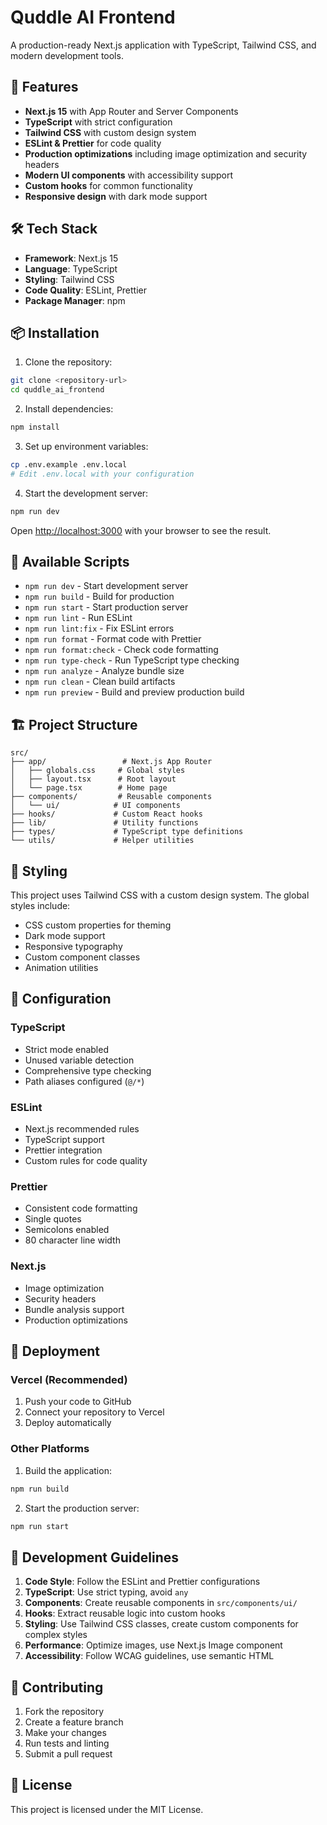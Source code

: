 # Quddle AI Frontend

A production-ready Next.js application with TypeScript, Tailwind CSS, and modern development tools.

## 🚀 Features

- **Next.js 15** with App Router and Server Components
- **TypeScript** with strict configuration
- **Tailwind CSS** with custom design system
- **ESLint & Prettier** for code quality
- **Production optimizations** including image optimization and security headers
- **Modern UI components** with accessibility support
- **Custom hooks** for common functionality
- **Responsive design** with dark mode support

## 🛠️ Tech Stack

- **Framework**: Next.js 15
- **Language**: TypeScript
- **Styling**: Tailwind CSS
- **Code Quality**: ESLint, Prettier
- **Package Manager**: npm

## 📦 Installation

1. Clone the repository:
```bash
git clone <repository-url>
cd quddle_ai_frontend
```

2. Install dependencies:
```bash
npm install
```

3. Set up environment variables:
```bash
cp .env.example .env.local
# Edit .env.local with your configuration
```

4. Start the development server:
```bash
npm run dev
```

Open [http://localhost:3000](http://localhost:3000) with your browser to see the result.

## 📜 Available Scripts

- `npm run dev` - Start development server
- `npm run build` - Build for production
- `npm run start` - Start production server
- `npm run lint` - Run ESLint
- `npm run lint:fix` - Fix ESLint errors
- `npm run format` - Format code with Prettier
- `npm run format:check` - Check code formatting
- `npm run type-check` - Run TypeScript type checking
- `npm run analyze` - Analyze bundle size
- `npm run clean` - Clean build artifacts
- `npm run preview` - Build and preview production build

## 🏗️ Project Structure

```
src/
├── app/                 # Next.js App Router
│   ├── globals.css     # Global styles
│   ├── layout.tsx      # Root layout
│   └── page.tsx        # Home page
├── components/         # Reusable components
│   └── ui/            # UI components
├── hooks/             # Custom React hooks
├── lib/               # Utility functions
├── types/             # TypeScript type definitions
└── utils/             # Helper utilities
```

## 🎨 Styling

This project uses Tailwind CSS with a custom design system. The global styles include:

- CSS custom properties for theming
- Dark mode support
- Responsive typography
- Custom component classes
- Animation utilities

## 🔧 Configuration

### TypeScript
- Strict mode enabled
- Unused variable detection
- Comprehensive type checking
- Path aliases configured (`@/*`)

### ESLint
- Next.js recommended rules
- TypeScript support
- Prettier integration
- Custom rules for code quality

### Prettier
- Consistent code formatting
- Single quotes
- Semicolons enabled
- 80 character line width

### Next.js
- Image optimization
- Security headers
- Bundle analysis support
- Production optimizations

## 🚀 Deployment

### Vercel (Recommended)
1. Push your code to GitHub
2. Connect your repository to Vercel
3. Deploy automatically

### Other Platforms
1. Build the application:
```bash
npm run build
```

2. Start the production server:
```bash
npm run start
```

## 📝 Development Guidelines

1. **Code Style**: Follow the ESLint and Prettier configurations
2. **TypeScript**: Use strict typing, avoid `any`
3. **Components**: Create reusable components in `src/components/ui/`
4. **Hooks**: Extract reusable logic into custom hooks
5. **Styling**: Use Tailwind CSS classes, create custom components for complex styles
6. **Performance**: Optimize images, use Next.js Image component
7. **Accessibility**: Follow WCAG guidelines, use semantic HTML

## 🤝 Contributing

1. Fork the repository
2. Create a feature branch
3. Make your changes
4. Run tests and linting
5. Submit a pull request

## 📄 License

This project is licensed under the MIT License.